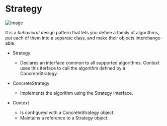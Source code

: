 # Strategy

![image](https://github.com/user-attachments/assets/d4f71fa2-b5e1-4c5d-83a1-facebbb72345)

It is a _behav­ioral_ design pat­tern that lets you define a fam­i­ly of algo­rithms, 
put each of them into a sep­a­rate class, and make their objects inter­change­able.

- Strategy
  - Declares an interface common to all supported algorithms. Context uses this iterface to call the algorithm defined by a ConcreteStrategy.

- ConcreteStrategy
  - Implements the algorithm using the Strategy interface.

- Context
  - Is configured with a ConcreteStrategy object.
  - Maintains a reference to a Strategy object.


